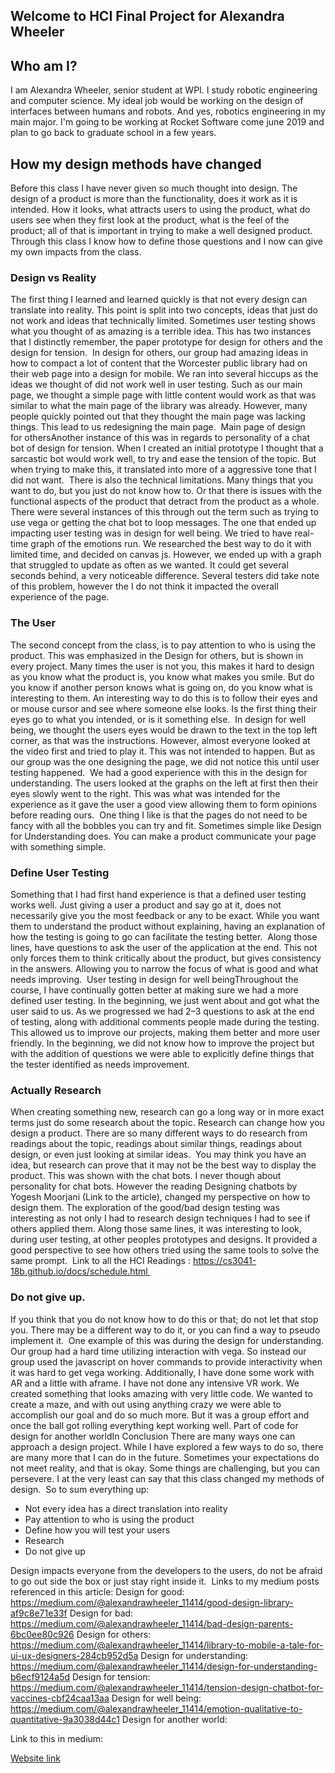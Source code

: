 ## Welcome to HCI Final Project for Alexandra Wheeler

## Who am I?
I am Alexandra Wheeler, senior student at WPI. I study robotic engineering and computer science. My ideal job would be working on the design of interfaces between humans and robots. And yes, robotics engineering in my main major. I'm going to be working at Rocket Software come june 2019 and plan to go back to graduate school in a few years. 


## How my design methods have changed
Before this class I have never given so much thought into design. The design of a product is more than the functionality, does it work as it is intended. How it looks, what attracts users to using the product, what do users see when they first look at the product, what is the feel of the product; all of that is important in trying to make a well designed product. Through this class I know how to define those questions and I now can give my own impacts from the class.
### Design vs Reality
The first thing I learned and learned quickly is that not every design can translate into reality. This point is split into two concepts, ideas that just do not work and ideas that technically limited. Sometimes user testing shows what you thought of as amazing is a terrible idea. This has two instances that I distinctly remember, the paper prototype for design for others and the design for tension. 
In design for others, our group had amazing ideas in how to compact a lot of content that the Worcester public library had on their web page into a design for mobile. We ran into several hiccups as the ideas we thought of did not work well in user testing. Such as our main page, we thought a simple page with little content would work as that was similar to what the main page of the library was already. However, many people quickly pointed out that they thought the main page was lacking things. This lead to us redesigning the main page. 
Main page of design for othersAnother instance of this was in regards to personality of a chat bot of design for tension. When I created an initial prototype I thought that a sarcastic bot would work well, to try and ease the tension of the topic. But when trying to make this, it translated into more of a aggressive tone that I did not want. 
There is also the technical limitations. Many things that you want to do, but you just do not know how to. Or that there is issues with the functional aspects of the product that detract from the product as a whole. There were several instances of this through out the term such as trying to use vega or getting the chat bot to loop messages. The one that ended up impacting user testing was in design for well being. We tried to have real-time graph of the emotions run. We researched the best way to do it with limited time, and decided on canvas js. However, we ended up with a graph that struggled to update as often as we wanted. It could get several seconds behind, a very noticeable difference. Several testers did take note of this problem, however the I do not think it impacted the overall experience of the page. 
### The User
The second concept from the class, is to pay attention to who is using the product. This was emphasized in the Design for others, but is shown in every project. Many times the user is not you, this makes it hard to design as you know what the product is, you know what makes you smile. But do you know if another person knows what is going on, do you know what is interesting to them. An interesting way to do this is to follow their eyes and or mouse cursor and see where someone else looks. Is the first thing their eyes go to what you intended, or is it something else. 
In design for well being, we thought the users eyes would be drawn to the text in the top left corner, as that was the instructions. However, almost everyone looked at the video first and tried to play it. This was not intended to happen. But as our group was the one designing the page, we did not notice this until user testing happened. 
We had a good experience with this in the design for understanding. The users looked at the graphs on the left at first then their eyes slowly went to the right. This was what was intended for the experience as it gave the user a good view allowing them to form opinions before reading ours. 
One thing I like is that the pages do not need to be fancy with all the bobbles you can try and fit. Sometimes simple like Design for Understanding does. You can make a product communicate your page with something simple. 
### Define User Testing
Something that I had first hand experience is that a defined user testing works well. Just giving a user a product and say go at it, does not necessarily give you the most feedback or any to be exact. While you want them to understand the product without explaining, having an explanation of how the testing is going to go can facilitate the testing better. 
Along those lines, have questions to ask the user of the application at the end. This not only forces them to think critically about the product, but gives consistency in the answers. Allowing you to narrow the focus of what is good and what needs improving. 
User testing in design for well beingThroughout the course, I have continually gotten better at making sure we had a more defined user testing. In the beginning, we just went about and got what the user said to us. As we progressed we had 2–3 questions to ask at the end of testing, along with additional comments people made during the testing. This allowed us to improve our projects, making them better and more user friendly. In the beginning, we did not know how to improve the project but with the addition of questions we were able to explicitly define things that the tester identified as needs improvement. 
### Actually Research
When creating something new, research can go a long way or in more exact terms just do some research about the topic. Research can change how you design a product. There are so many different ways to do research from readings about the topic, readings about similar things, readings about design, or even just looking at similar ideas. 
You may think you have an idea, but research can prove that it may not be the best way to display the product. This was shown with the chat bots. I never though about personality for chat bots. However the reading Designing chatbots by Yogesh Moorjani (Link to the article), changed my perspective on how to design them. The exploration of the good/bad design testing was interesting as not only I had to research design techniques I had to see if others applied them. Along those same lines, it was interesting to look, during user testing, at other peoples prototypes and designs. It provided a good perspective to see how others tried using the same tools to solve the same prompt. 
Link to all the HCI Readings : https://cs3041-18b.github.io/docs/schedule.html 
### Do not give up.
If you think that you do not know how to do this or that; do not let that stop you. There may be a different way to do it, or you can find a way to pseudo implement it. 
One example of this was during the design for understanding. Our group had a hard time utilizing interaction with vega. So instead our group used the javascript on hover commands to provide interactivity when it was hard to get vega working.
Additionally, I have done some work with AR and a little with aframe. I have not done any intensive VR work. We created something that looks amazing with very little code. We wanted to create a maze, and with out using anything crazy we were able to accomplish our goal and do so much more. But it was a group effort and once the ball got rolling everything kept working well.
Part of code for design for another worldIn Conclusion
There are many ways one can approach a design project. While I have explored a few ways to do so, there are many more that I can do in the future. Sometimes your expectations do not meet reality, and that is okay. Some things are challenging, but you can persevere. I at the very least can say that this class changed my methods of design. 
So to sum everything up:
- Not every idea has a direct translation into reality
- Pay attention to who is using the product
- Define how you will test your users
- Research
- Do not give up

Design impacts everyone from the developers to the users, do not be afraid to go out side the box or just stay right inside it. 
Links to my medium posts referenced in this article:
Design for good: https://medium.com/@alexandrawheeler_11414/good-design-library-af9c8e71e33f
Design for bad: https://medium.com/@alexandrawheeler_11414/bad-design-parents-6bc0ee80c926
Design for others: https://medium.com/@alexandrawheeler_11414/library-to-mobile-a-tale-for-ui-ux-designers-284cb952d5a
Design for understanding: https://medium.com/@alexandrawheeler_11414/design-for-understanding-b6ecf9124a5d
Design for tension: https://medium.com/@alexandrawheeler_11414/tension-design-chatbot-for-vaccines-cbf24caa13aa
Design for well being: https://medium.com/@alexandrawheeler_11414/emotion-qualitative-to-quantitative-9a3038d44c1
Design for another world:

Link to this in medium: 


[Website link](https://wheeleral.github.io/HCIDesign/)

